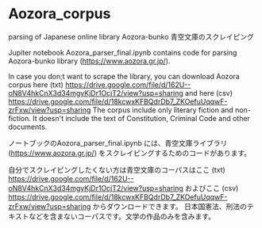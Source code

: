 # Aozora_corpus
parsing of Japanese online library Aozora-bunko
青空文庫のスクレイピング

Jupiter notebook Aozora_parser_final.ipynb contains code for parsing Aozora-bunko library (https://www.aozora.gr.jp/).

In case you don;t want to scrape the library, you can download Aozora corpus here (txt) https://drive.google.com/file/d/162U--oN8V4hkCnX3d34mgyKjDr1OcjT2/view?usp=sharing
and here (csv) https://drive.google.com/file/d/18kcwxKFBQdrDb7_ZKOefuUqqwF-zrFxw/view?usp=sharing
The corpus include only literary fiction and non-fiction. It doesn't include the text of Constitution, Criminal Code and other documents.


ノートブックのAozora_parser_final.ipynb には、青空文庫ライブラリ (https://www.aozora.gr.jp/) をスクレイピングするためのコードがあります。

自分でスクレイピングしたくない方は青空文庫のコーパスはここ (txt) https://drive.google.com/file/d/162U--oN8V4hkCnX3d34mgyKjDr1OcjT2/view?usp=sharing
およびここ (csv) https://drive.google.com/file/d/18kcwxKFBQdrDb7_ZKOefuUqqwF-zrFxw/view?usp=sharing
からダウンロードできます。
日本国憲法、刑法のテキストなどを含まないコーパスです。文学の作品のみを含みます。
